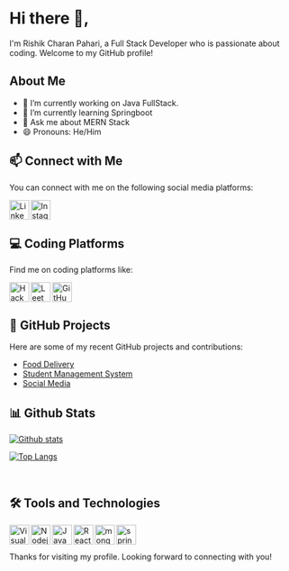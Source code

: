 # Hi there 👋,

I'm Rishik Charan Pahari, a Full Stack Developer who is passionate about coding. Welcome to my GitHub profile!

## About Me

- 🔭 I’m currently working on Java FullStack.
- 🌱 I’m currently learning Springboot
- 💬 Ask me about MERN Stack
- 😄 Pronouns: He/Him

## 📫 Connect with Me

You can connect with me on the following social media platforms:

[<img align="left" alt="LinkedIn" width="35px" src="https://www.vectorlogo.zone/logos/linkedin/linkedin-icon.svg" />](https://www.linkedin.com/in/rishik-charan-pahari-9b133b1a1/)
[<img align="left" alt="Instagram" width="35px" src="https://www.vectorlogo.zone/logos/instagram/instagram-icon.svg" />](https://www.instagram.com/rishikcharan)
<br/>
<br/>

## 💻 Coding Platforms

Find me on coding platforms like:

[<img align="left" alt="HackerRank" width="35px" src="https://hrcdn.net/fcore/assets/work/header/hackerrank_logo-21e2867566.svg" />](https://www.hackerrank.com/rishikcharan04)
[<img align="left" alt="LeetCode" width="35px" src="https://avatars.githubusercontent.com/u/16155416?s=200&v=4" />](https://leetcode.com/rishikcharan04/)
[<img align="left" alt="GitHub" width="35px" src="https://www.vectorlogo.zone/logos/github/github-icon.svg" />](https://github.com/rishik04)
<br/>
<br/>

## 🔭 GitHub Projects

Here are some of my recent GitHub projects and contributions:

- [Food Delivery](https://github.com/Rishik04/ecommerce)
- [Student Management System](https://github.com/Rishik04/marks-management-system)
- [Social Media](https://github.com/Rishik04/social)

## 📊 Github Stats

[![Github stats](https://github-readme-stats.vercel.app/api?username=rishik04&hide=stars&show_icons=true&theme=radical&hide_rank=true)](https://github.com/rishik04)

[![Top Langs](https://github-readme-stats.vercel.app/api/top-langs/?username=rishik04&hide=html&layout=compact)](https://github.com/rishik04)


<br/>

## 🛠️ Tools and Technologies

[<img align="left" alt="Visual Studio Code" width="35px" src="https://www.vectorlogo.zone/logos/visualstudio_code/visualstudio_code-icon.svg" />](https://code.visualstudio.com/)
[<img align="left" alt="Nodejs" width="35px" src="https://www.vectorlogo.zone/logos/nodejs/nodejs-icon.svg" />](https://nodejs.org/en)
[<img align="left" alt="JavaScript" width="35px" src="https://www.vectorlogo.zone/logos/javascript/javascript-icon.svg" />](https://www.javascript.com/)
[<img align="left" alt="React" width="35px" src="https://www.vectorlogo.zone/logos/reactjs/reactjs-icon.svg" />](https://reactjs.org/)
[<img align="left" alt="mongodb" width="35px" src="https://www.vectorlogo.zone/logos/mongodb/mongodb-icon.svg" />](https://www.mongodb.com/docs/manual/reference/program/mongod/)
[<img align="left" alt="spring-boot" width="35px" src="https://www.vectorlogo.zone/logos/springio/springio-icon.svg" />](https://spring.io/projects/spring-boot)
<br/>
<br/>

Thanks for visiting my profile. Looking forward to connecting with you!
